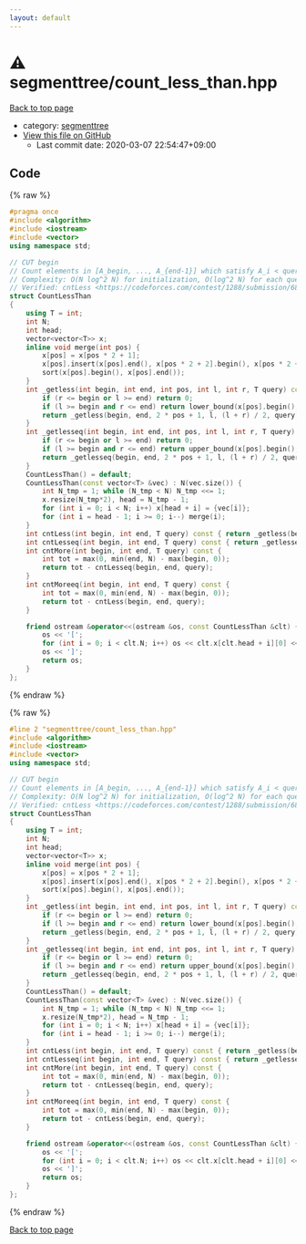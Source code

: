 ```yaml
---
layout: default
---
```


<!-- mathjax config similar to math.stackexchange -->
<script type="text/javascript" async
  src="https://cdnjs.cloudflare.com/ajax/libs/mathjax/2.7.5/MathJax.js?config=TeX-MML-AM_CHTML">
</script>
<script type="text/x-mathjax-config">
  MathJax.Hub.Config({
    TeX: { equationNumbers: { autoNumber: "AMS" }},
    tex2jax: {
      inlineMath: [ ['$','$'] ],
      processEscapes: true
    },
    "HTML-CSS": { matchFontHeight: false },
    displayAlign: "left",
    displayIndent: "2em"
  });
</script>

<script type="text/javascript" src="https://cdnjs.cloudflare.com/ajax/libs/jquery/3.4.1/jquery.min.js"></script>
<script src="https://cdn.jsdelivr.net/npm/jquery-balloon-js@1.1.2/jquery.balloon.min.js" integrity="sha256-ZEYs9VrgAeNuPvs15E39OsyOJaIkXEEt10fzxJ20+2I=" crossorigin="anonymous"></script>
<script type="text/javascript" src="../../assets/js/copy-button.js"></script>
<link rel="stylesheet" href="../../assets/css/copy-button.css" />


# :warning: segmenttree/count_less_than.hpp

<a href="../../index.html">Back to top page</a>

* category: <a href="../../index.html#4d78bd1b354012e24586b247dc164462">segmenttree</a>
* <a href="{{ site.github.repository_url }}/blob/master/segmenttree/count_less_than.hpp">View this file on GitHub</a>
    - Last commit date: 2020-03-07 22:54:47+09:00




## Code

<a id="unbundled"></a>
{% raw %}
```cpp
#pragma once
#include <algorithm>
#include <iostream>
#include <vector>
using namespace std;

// CUT begin
// Count elements in [A_begin, ..., A_{end-1}] which satisfy A_i < query
// Complexity: O(N log^2 N) for initialization, O(log^2 N) for each query
// Verified: cntLess <https://codeforces.com/contest/1288/submission/68865506>
struct CountLessThan
{
    using T = int;
    int N;
    int head;
    vector<vector<T>> x;
    inline void merge(int pos) {
        x[pos] = x[pos * 2 + 1];
        x[pos].insert(x[pos].end(), x[pos * 2 + 2].begin(), x[pos * 2 + 2].end());
        sort(x[pos].begin(), x[pos].end());
    }
    int _getless(int begin, int end, int pos, int l, int r, T query) const {
        if (r <= begin or l >= end) return 0;
        if (l >= begin and r <= end) return lower_bound(x[pos].begin(), x[pos].end(), query) - x[pos].begin();
        return _getless(begin, end, 2 * pos + 1, l, (l + r) / 2, query) + _getless(begin, end, 2 * pos + 2, (l + r) / 2, r, query);
    }
    int _getlesseq(int begin, int end, int pos, int l, int r, T query) const {
        if (r <= begin or l >= end) return 0;
        if (l >= begin and r <= end) return upper_bound(x[pos].begin(), x[pos].end(), query) - x[pos].begin();
        return _getlesseq(begin, end, 2 * pos + 1, l, (l + r) / 2, query) + _getlesseq(begin, end, 2 * pos + 2, (l + r) / 2, r, query);
    }
    CountLessThan() = default;
    CountLessThan(const vector<T> &vec) : N(vec.size()) {
        int N_tmp = 1; while (N_tmp < N) N_tmp <<= 1;
        x.resize(N_tmp*2), head = N_tmp - 1;
        for (int i = 0; i < N; i++) x[head + i] = {vec[i]};
        for (int i = head - 1; i >= 0; i--) merge(i);
    }
    int cntLess(int begin, int end, T query) const { return _getless(begin, end, 0, 0, (int)x.size() / 2, query); }
    int cntLesseq(int begin, int end, T query) const { return _getlesseq(begin, end, 0, 0, (int)x.size() / 2, query); }
    int cntMore(int begin, int end, T query) const {
        int tot = max(0, min(end, N) - max(begin, 0));
        return tot - cntLesseq(begin, end, query);
    }
    int cntMoreeq(int begin, int end, T query) const {
        int tot = max(0, min(end, N) - max(begin, 0));
        return tot - cntLess(begin, end, query);
    }

    friend ostream &operator<<(ostream &os, const CountLessThan &clt) {
        os << '[';
        for (int i = 0; i < clt.N; i++) os << clt.x[clt.head + i][0] << ',';
        os << ']';
        return os;
    }
};

```
{% endraw %}

<a id="bundled"></a>
{% raw %}
```cpp
#line 2 "segmenttree/count_less_than.hpp"
#include <algorithm>
#include <iostream>
#include <vector>
using namespace std;

// CUT begin
// Count elements in [A_begin, ..., A_{end-1}] which satisfy A_i < query
// Complexity: O(N log^2 N) for initialization, O(log^2 N) for each query
// Verified: cntLess <https://codeforces.com/contest/1288/submission/68865506>
struct CountLessThan
{
    using T = int;
    int N;
    int head;
    vector<vector<T>> x;
    inline void merge(int pos) {
        x[pos] = x[pos * 2 + 1];
        x[pos].insert(x[pos].end(), x[pos * 2 + 2].begin(), x[pos * 2 + 2].end());
        sort(x[pos].begin(), x[pos].end());
    }
    int _getless(int begin, int end, int pos, int l, int r, T query) const {
        if (r <= begin or l >= end) return 0;
        if (l >= begin and r <= end) return lower_bound(x[pos].begin(), x[pos].end(), query) - x[pos].begin();
        return _getless(begin, end, 2 * pos + 1, l, (l + r) / 2, query) + _getless(begin, end, 2 * pos + 2, (l + r) / 2, r, query);
    }
    int _getlesseq(int begin, int end, int pos, int l, int r, T query) const {
        if (r <= begin or l >= end) return 0;
        if (l >= begin and r <= end) return upper_bound(x[pos].begin(), x[pos].end(), query) - x[pos].begin();
        return _getlesseq(begin, end, 2 * pos + 1, l, (l + r) / 2, query) + _getlesseq(begin, end, 2 * pos + 2, (l + r) / 2, r, query);
    }
    CountLessThan() = default;
    CountLessThan(const vector<T> &vec) : N(vec.size()) {
        int N_tmp = 1; while (N_tmp < N) N_tmp <<= 1;
        x.resize(N_tmp*2), head = N_tmp - 1;
        for (int i = 0; i < N; i++) x[head + i] = {vec[i]};
        for (int i = head - 1; i >= 0; i--) merge(i);
    }
    int cntLess(int begin, int end, T query) const { return _getless(begin, end, 0, 0, (int)x.size() / 2, query); }
    int cntLesseq(int begin, int end, T query) const { return _getlesseq(begin, end, 0, 0, (int)x.size() / 2, query); }
    int cntMore(int begin, int end, T query) const {
        int tot = max(0, min(end, N) - max(begin, 0));
        return tot - cntLesseq(begin, end, query);
    }
    int cntMoreeq(int begin, int end, T query) const {
        int tot = max(0, min(end, N) - max(begin, 0));
        return tot - cntLess(begin, end, query);
    }

    friend ostream &operator<<(ostream &os, const CountLessThan &clt) {
        os << '[';
        for (int i = 0; i < clt.N; i++) os << clt.x[clt.head + i][0] << ',';
        os << ']';
        return os;
    }
};

```
{% endraw %}

<a href="../../index.html">Back to top page</a>

